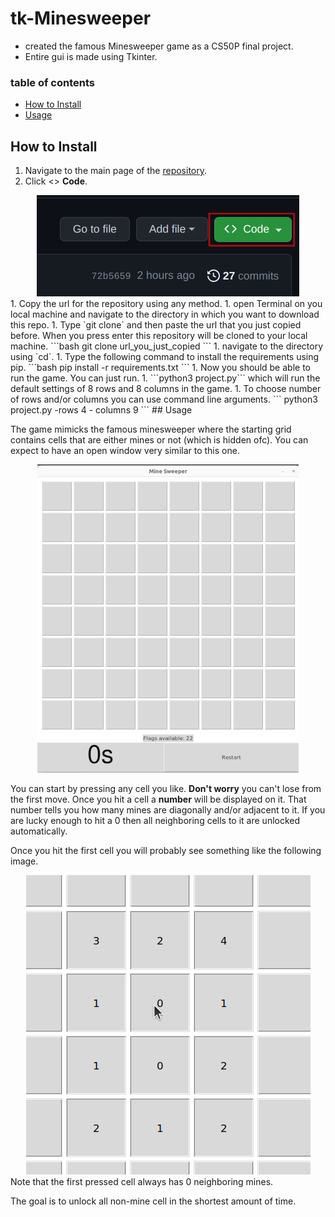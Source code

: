 # tk-Minesweeper
- created the famous Minesweeper game as a CS50P final project.
- Entire gui is made using Tkinter.
### table of contents
- [How to Install](#how-to-install)
- [Usage](#usage)

## How to Install
1. Navigate to the main page of the [repository](https://github.com/omar-abdelgawad/MineSweeper-python-tkinter).
1. Click <> **Code**.
<div align="center">
<img src="images/repo_code_image.png" alt="green code box in repo image">
</div>
1. Copy the url for the repository using any method.
1. open Terminal on you local machine and navigate to the directory in which you want to download this repo.
1. Type `git clone` and then paste the url that you just copied before. When you press enter this repository will be cloned to your local machine.
```bash
git clone url_you_just_copied
```
1. navigate to the directory using `cd`.
1. Type the following command to install the requirements using pip.
```bash
pip install -r requirements.txt
```  
1. Now you should be able to run the game. You can just run.
1. ```python3 project.py``` which will run the default settings of 8 rows and 8 columns in the game.
1. To choose number of rows and/or columns you can use command line arguments.
```
python3 project.py -rows 4 - columns 9
```
## Usage

The game mimicks the famous minesweeper where the starting grid contains cells that are either mines or not (which is hidden ofc). You can expect to have an open window very similar to this one.
<div align="center">
<img src="images/game_at_start.png",alt="image of game at start">
</div>

You can start by pressing any cell you like. **Don't worry** you can't lose from the first move. Once you hit a cell a **number** will be displayed on it. That number tells you how many mines are diagonally and/or adjacent to it. If you are lucky enough to hit a 0 then all neighboring cells to it are unlocked automatically.

Once you hit the first cell you will probably see something like the following image.

<div align="center">
<img src="images/first_pressed_cell.png",alt="image of first pressed cell">
</div>
Note that the first pressed cell always has 0 neighboring mines.

The goal is to unlock all non-mine cell in the shortest amount of time.